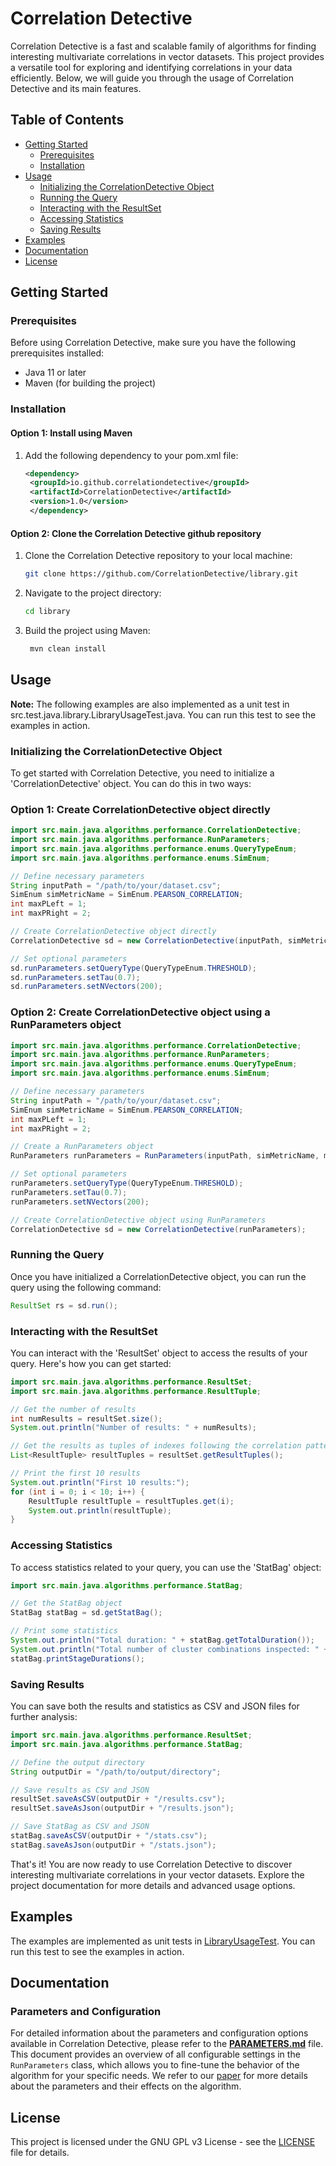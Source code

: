 # Correlation Detective

Correlation Detective is a fast and scalable family of algorithms for finding interesting multivariate correlations in vector datasets. This project provides a versatile tool for exploring and identifying correlations in your data efficiently. Below, we will guide you through the usage of Correlation Detective and its main features.

## Table of Contents

- [Getting Started](#getting-started)
    - [Prerequisites](#prerequisites)
    - [Installation](#installation)
- [Usage](#usage)
    - [Initializing the CorrelationDetective Object](#initializing-the-correlationdetective-object)
    - [Running the Query](#running-the-query)
    - [Interacting with the ResultSet](#interacting-with-the-resultset)
    - [Accessing Statistics](#accessing-statistics)
    - [Saving Results](#saving-results)
- [Examples](#examples)
- [Documentation](#documentation)
- [License](#license)

## Getting Started

### Prerequisites

Before using Correlation Detective, make sure you have the following prerequisites installed:

- Java 11 or later
- Maven (for building the project)

### Installation

#### Option 1: Install using Maven
1. Add the following dependency to your pom.xml file:

   ```xml
   <dependency>
    <groupId>io.github.correlationdetective</groupId>
    <artifactId>CorrelationDetective</artifactId>
    <version>1.0</version>
    </dependency>
   ```

#### Option 2: Clone the Correlation Detective github repository
1. Clone the Correlation Detective repository to your local machine:

   ```bash
   git clone https://github.com/CorrelationDetective/library.git
    ```
2. Navigate to the project directory:

   ```bash
   cd library
   ```
3. Build the project using Maven:

   ```bash
    mvn clean install
    ```


## Usage
**Note:** The following examples are also implemented as a unit test in src.test.java.library.LibraryUsageTest.java.
You can run this test to see the examples in action.

### Initializing the CorrelationDetective Object
To get started with Correlation Detective, you need to initialize a 'CorrelationDetective' object. You can do this in two ways:

### Option 1: Create CorrelationDetective object directly
```java
import src.main.java.algorithms.performance.CorrelationDetective;
import src.main.java.algorithms.performance.RunParameters;
import src.main.java.algorithms.performance.enums.QueryTypeEnum;
import src.main.java.algorithms.performance.enums.SimEnum;

// Define necessary parameters
String inputPath = "/path/to/your/dataset.csv";
SimEnum simMetricName = SimEnum.PEARSON_CORRELATION;
int maxPLeft = 1;
int maxPRight = 2;

// Create CorrelationDetective object directly
CorrelationDetective sd = new CorrelationDetective(inputPath, simMetricName, maxPLeft, maxPRight);

// Set optional parameters
sd.runParameters.setQueryType(QueryTypeEnum.THRESHOLD);
sd.runParameters.setTau(0.7);
sd.runParameters.setNVectors(200);
```

### Option 2: Create CorrelationDetective object using a RunParameters object
```java
import src.main.java.algorithms.performance.CorrelationDetective;
import src.main.java.algorithms.performance.RunParameters;
import src.main.java.algorithms.performance.enums.QueryTypeEnum;
import src.main.java.algorithms.performance.enums.SimEnum;

// Define necessary parameters
String inputPath = "/path/to/your/dataset.csv";
SimEnum simMetricName = SimEnum.PEARSON_CORRELATION;
int maxPLeft = 1;
int maxPRight = 2;

// Create a RunParameters object
RunParameters runParameters = RunParameters(inputPath, simMetricName, maxPLeft, maxPRight);

// Set optional parameters
runParameters.setQueryType(QueryTypeEnum.THRESHOLD);
runParameters.setTau(0.7);
runParameters.setNVectors(200);

// Create CorrelationDetective object using RunParameters
CorrelationDetective sd = new CorrelationDetective(runParameters);
```

### Running the Query
Once you have initialized a CorrelationDetective object, you can run the query using the following command:
```java
ResultSet rs = sd.run();
```

### Interacting with the ResultSet
You can interact with the 'ResultSet' object to access the results of your query. Here's how you can get started:
```java
import src.main.java.algorithms.performance.ResultSet;
import src.main.java.algorithms.performance.ResultTuple;

// Get the number of results
int numResults = resultSet.size();
System.out.println("Number of results: " + numResults);

// Get the results as tuples of indexes following the correlation pattern (x, (y, z))
List<ResultTuple> resultTuples = resultSet.getResultTuples();

// Print the first 10 results
System.out.println("First 10 results:");
for (int i = 0; i < 10; i++) {
    ResultTuple resultTuple = resultTuples.get(i);
    System.out.println(resultTuple);
}
```

### Accessing Statistics
To access statistics related to your query, you can use the 'StatBag' object:
```java
import src.main.java.algorithms.performance.StatBag;

// Get the StatBag object
StatBag statBag = sd.getStatBag();

// Print some statistics
System.out.println("Total duration: " + statBag.getTotalDuration());
System.out.println("Total number of cluster combinations inspected: " + statBag.getNCCs());
statBag.printStageDurations();
```

### Saving Results
You can save both the results and statistics as CSV and JSON files for further analysis:
```java
import src.main.java.algorithms.performance.ResultSet;
import src.main.java.algorithms.performance.StatBag;

// Define the output directory
String outputDir = "/path/to/output/directory";

// Save results as CSV and JSON
resultSet.saveAsCSV(outputDir + "/results.csv");
resultSet.saveAsJson(outputDir + "/results.json");

// Save StatBag as CSV and JSON
statBag.saveAsCSV(outputDir + "/stats.csv");
statBag.saveAsJson(outputDir + "/stats.json");
```

That's it! You are now ready to use Correlation Detective to discover interesting multivariate correlations in your vector datasets.
Explore the project documentation for more details and advanced usage options.

## Examples
The examples are implemented as unit tests in [LibraryUsageTest](src/test/java/library/LibraryUsageTest.java). 
You can run this test to see the examples in action.

## Documentation
### Parameters and Configuration

For detailed information about the parameters and configuration options available in Correlation Detective, 
please refer to the [**PARAMETERS.md**](PARAMETERS.md) file. 
This document provides an overview of all configurable settings in the `RunParameters` class, 
which allows you to fine-tune the behavior of the algorithm for your specific needs.
We refer to our [paper](https://vldb.org/pvldb/vol15/p1266-papapetrou.pdf) for more details about the parameters and their effects on the algorithm.

## License
This project is licensed under the GNU GPL v3 License - see the [LICENSE](LICENSE) file for details.